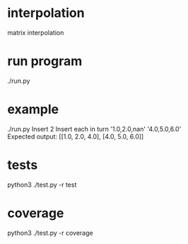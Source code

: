 # interpolation
matrix interpolation

# run program
./run.py

# example
./run.py
Insert 2
Insert each in turn '1.0,2.0,nan'
		    '4.0,5.0,6.0'	
Expected output:
[[1.0, 2.0, 4.0], [4.0, 5.0, 6.0]]

# tests
python3 ./test.py -r test

# coverage
python3 ./test.py -r coverage


